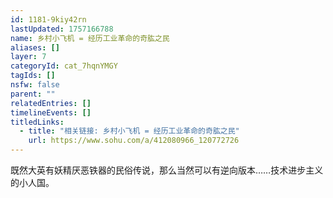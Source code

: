 ```yaml
---
id: 1181-9kiy42rn
lastUpdated: 1757166788
name: 乡村小飞机 = 经历工业革命的奇肱之民
aliases: []
layer: 7
categoryId: cat_7hqnYMGY
tagIds: []
nsfw: false
parent: ""
relatedEntries: []
timelineEvents: []
titledLinks:
  - title: "相关链接: 乡村小飞机 = 经历工业革命的奇肱之民"
    url: https://www.sohu.com/a/412080966_120772726
---
```


既然大英有妖精厌恶铁器的民俗传说，那么当然可以有逆向版本……技术进步主义的小人国。